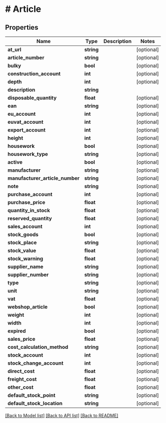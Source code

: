 # # Article

## Properties

Name | Type | Description | Notes
------------ | ------------- | ------------- | -------------
**at_url** | **string** |  | [optional]
**article_number** | **string** |  | [optional]
**bulky** | **bool** |  | [optional]
**construction_account** | **int** |  | [optional]
**depth** | **int** |  | [optional]
**description** | **string** |  |
**disposable_quantity** | **float** |  | [optional]
**ean** | **string** |  | [optional]
**eu_account** | **int** |  | [optional]
**euvat_account** | **int** |  | [optional]
**export_account** | **int** |  | [optional]
**height** | **int** |  | [optional]
**housework** | **bool** |  | [optional]
**housework_type** | **string** |  | [optional]
**active** | **bool** |  | [optional]
**manufacturer** | **string** |  | [optional]
**manufacturer_article_number** | **string** |  | [optional]
**note** | **string** |  | [optional]
**purchase_account** | **int** |  | [optional]
**purchase_price** | **float** |  | [optional]
**quantity_in_stock** | **float** |  | [optional]
**reserved_quantity** | **float** |  | [optional]
**sales_account** | **int** |  | [optional]
**stock_goods** | **bool** |  | [optional]
**stock_place** | **string** |  | [optional]
**stock_value** | **float** |  | [optional]
**stock_warning** | **float** |  | [optional]
**supplier_name** | **string** |  | [optional]
**supplier_number** | **string** |  | [optional]
**type** | **string** |  | [optional]
**unit** | **string** |  | [optional]
**vat** | **float** |  | [optional]
**webshop_article** | **bool** |  | [optional]
**weight** | **int** |  | [optional]
**width** | **int** |  | [optional]
**expired** | **bool** |  | [optional]
**sales_price** | **float** |  | [optional]
**cost_calculation_method** | **string** |  | [optional]
**stock_account** | **int** |  | [optional]
**stock_change_account** | **int** |  | [optional]
**direct_cost** | **float** |  | [optional]
**freight_cost** | **float** |  | [optional]
**other_cost** | **float** |  | [optional]
**default_stock_point** | **string** |  | [optional]
**default_stock_location** | **string** |  | [optional]

[[Back to Model list]](../../README.md#models) [[Back to API list]](../../README.md#endpoints) [[Back to README]](../../README.md)
